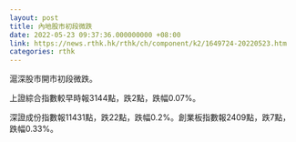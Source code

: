 ```yaml
---
layout: post
title: 內地股市初段微跌
date: 2022-05-23 09:37:36.000000000 +08:00
link: https://news.rthk.hk/rthk/ch/component/k2/1649724-20220523.htm
categories: rthk
---
```


滬深股市開市初段微跌。

上證綜合指數較早時報3144點，跌2點，跌幅0.07%。

深證成份指數報11431點，跌22點，跌幅0.2%。創業板指數報2409點，跌7點，跌幅0.33%。
